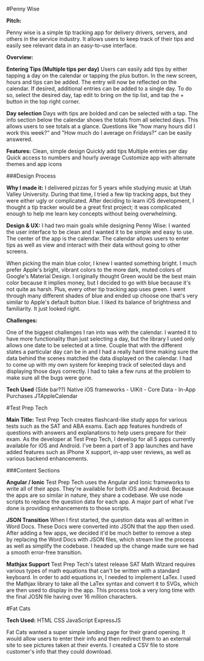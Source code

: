 #Penny Wise

**Pitch:**

Penny wise is a simple tip tracking app for delivery drivers, servers, and others in the service industry. It allows users to keep track of their tips and easily see relevant data in an easy-to-use interface.


**Overview:**

**Entering Tips (Multiple tips per day)**
 Users can easily add tips by either tapping a day on the calendar or tapping the plus button. In the new screen, hours and tips can be added. The entry will now be reflected on the calendar.
 If desired, additional entries can be added to a single day. To do so, select the desired day, tap edit to bring on the tip list, and tap the + button in the top right corner.

**Day selection**
Days with tips are bolded and can be selected with a tap. The info section below the calendar shows the totals from all selected days. This allows users to see totals at a glance. Questions like "how many hours did I work this week?" and "How much do I average on Fridays?" can be easily answered.



**Features:**
Clean, simple design
Quickly add tips
Multiple entries per day
Quick access to numbers and hourly average
Customize app with alternate themes and app icons

###Design Process


**Why I made it:**
I delivered pizzas for 5 years while studying music at Utah Valley University. During that time, I tried a few tip tracking apps, but they were either ugly or complicated. After deciding to learn iOS development, I thought a tip tracker would be a great first project; it was complicated enough to help me learn key concepts without being overwhelming.

**Design & UX:**
I had two main goals while designing Penny Wise: I wanted the user interface to be clean and I wanted it to be simple and easy to use. The center of the app is the calendar.
The calendar allows users to enter tips as well as view and interact with their data without going to other screens.

When picking the main blue color, I knew I wanted something bright. I much prefer Apple's bright, vibrant colors to the more dark, muted colors of Google's Material Design. I originally thought Green would be the best main color because it implies money, but I decided to go with blue because it's not quite as harsh. Plus, every other tip tracking app uses green. I went through many different shades of blue and ended up choose one that's very similar to Apple's default button blue. I liked its balance of brightness and familiarity. It just looked right.

**Challenges:**

One of the biggest challenges I ran into was with the calendar. I wanted it to have more functionality than just selecting a day, but the library I used only allows one date to be selected at a time. Couple that with the different states a particular day can be in and I had a really hard time making sure the data behind the scenes matched the data displayed on the calendar. I had to come up with my own system for keeping track of selected days and displaying those days correctly. I had to take a few runs at the problem to make sure all the bugs were gone.


**Tech Used** (Side bar??)
Native iOS frameworks
	- UIKit
	- Core Data
	- In-App Purchases
JTAppleCalendar






#Test Prep Tech

**Main Title:** 
Test Prep Tech creates flashcard-like study apps for various tests such as the SAT and ABA exams. Each app features hundreds of questions with answers and explanations to help users prepare for their exam. As the developer at Test Prep Tech, I develop for all 5 apps currently available for iOS and Android. I've been a part of 3 app launches and have added features such as iPhone X support, in-app user reviews, as well as various backend enhancements.

###Content Sections

**Angular / Ionic**
Test Prep Tech uses the Angular and Ionic frameworks to write all of their apps. They're available for both iOS and Android.
Because the apps are so similar in nature, they share a codebase. We use node scripts to replace the question data for each app. A major part of what I've done is providing enhancements to those scripts.


**JSON Transition**
When I first started, the question data was all written in Word Docs. These Docs were converted into JSON that the app then used. After adding a few apps, we decided it'd be much better to remove a step by replacing the Word Docs with JSON files, which stream line the process as well as simplify the codebase. I headed up the change made sure we had a smooth error-free transition.


**Mathjax Support**
Test Prep Tech's latest release SAT Math Wizard requires various types of math equations that can't be written with a standard keyboard. In order to add equations in, I needed to implement LaTex. I used the Mathjax library to take all the LaTex syntax and convert it to SVGs, which are then used to display in the app. This process took a very long time with the final JOSN file having over 16 million characters.



#Fat Cats


**Tech Used:**
HTML
CSS
JavaScript
ExpressJS


Fat Cats wanted a super simple landing page for their grand opening. It would allow users to enter their info and then redirect them to an external site to see pictures taken at their events. I created a CSV file to store customer's info that they could download.